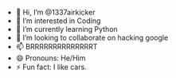 - 👋 Hi, I’m @1337airkicker
- 👀 I’m interested in Coding
- 🌱 I’m currently learning Python
- 💞️ I’m looking to collaborate on hacking google
- 📫 BRRRRRRRRRRRRRRT
- 😄 Pronouns: He/Him
- ⚡ Fun fact: I like cars.

<!---
1337airkicker/1337airkicker is a ✨ special ✨ repository because its `README.md` (this file) appears on your GitHub profile.
You can click the Preview link to take a look at your changes.
--->
